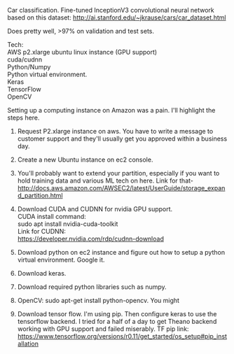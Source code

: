 

Car classification.  Fine-tuned InceptionV3 convolutional neural network based on this dataset:
http://ai.stanford.edu/~jkrause/cars/car_dataset.html

Does pretty well, >97% on validation and test sets.   

Tech:  
AWS p2.xlarge ubuntu linux instance (GPU support)  
cuda/cudnn  
Python/Numpy  
Python virtual environment.   
Keras  
TensorFlow  
OpenCV  

Setting up a computing instance on Amazon was a pain.  I'll highlight the steps here.  

1.  Request P2.xlarge instance on aws.  You have to write a message to customer support and they'll usually get you approved within a business day.  

2.  Create a new Ubuntu instance on ec2 console.  

3.  You'll probably want to extend your partition, especially if you want to hold training data and various ML tech on here.  Link for that-
http://docs.aws.amazon.com/AWSEC2/latest/UserGuide/storage_expand_partition.html

4.  Download CUDA and CUDNN for nvidia GPU support.  
CUDA install command:  
sudo apt install nvidia-cuda-toolkit  
Link for CUDNN:  
https://developer.nvidia.com/rdp/cudnn-download

5.  Download python on ec2 instance and figure out how to setup a python virtual environment.  Google it.

6.  Download keras. 

7.  Download required python libraries such as numpy.  
  
8.  OpenCV: sudo apt-get install python-opencv.  You might 

9.  Download tensor flow.  I'm using pip.  Then configure keras to use the tensorflow backend.  I tried for a half of a day to get Theano backend working with GPU support and failed miserably.  TF pip link: 
https://www.tensorflow.org/versions/r0.11/get_started/os_setup#pip_installation

